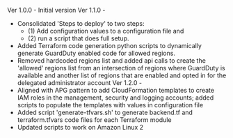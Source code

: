 Ver 1.0.0 - Initial version
Ver 1.1.0 - 
 - Consolidated 'Steps to deploy' to two steps:
    - (1) Add configuration values to a configuration file and 
    - (2) run a script that does full setup. 
 - Added Terraform code generation python scripts to dynamically generate GuardDuty enabled code for allowed regions. 
 - Removed hardcoded regions list and added api calls to create the 'allowed' regions list from an intersection of regions where GuardDuty is available and another list of regions that are enabled and opted in for the delegated administrator account
Ver 1.2.0 - 
- Aligned with APG pattern to add CloudFormation templates to create IAM roles in the management, security and logging accounts; added scripts to populate the templates with values in configuration file
- Added script 'generate-tfvars.sh' to generate backend.tf and terraform.tfvars code files for each Terraform module
- Updated scripts to work on Amazon Linux 2